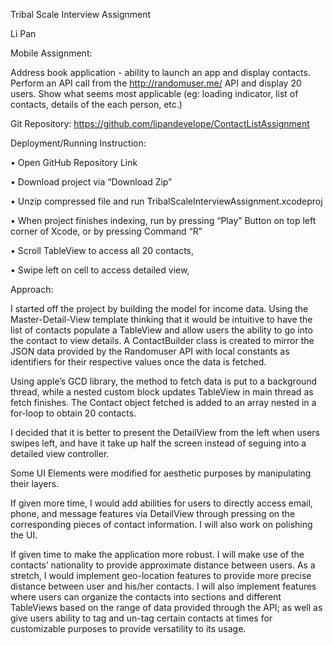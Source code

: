 Tribal Scale Interview Assignment

Li Pan

Mobile Assignment:

Address book application - ability to launch an app and display contacts. Perform an API call from the http://randomuser.me/ API and display 20 users. Show what seems most applicable (eg: loading indicator, list of contacts, details of the each person, etc.)

Git Repository: https://github.com/lipandevelope/ContactListAssignment

Deployment/Running Instruction: 

•	Open GitHub Repository Link

•	Download project via “Download Zip”

•	Unzip compressed file and run TribalScaleInterviewAssignment.xcodeproj

•	When project finishes indexing, run by pressing “Play” Button on top left corner of Xcode, or by pressing Command “R”

•	Scroll TableView to access all 20 contacts,

•	Swipe left on cell to access detailed view,

Approach:

I started off the project by building the model for income data. Using the Master-Detail-View template thinking that it would be intuitive to have the list of contacts populate a TableView and allow users the ability to go into the contact to view details. A ContactBuilder class is created to mirror the JSON data provided by the Randomuser API with local constants as identifiers for their respective values once the data is fetched.

Using apple’s GCD library, the method to fetch data is put to a background thread, while a nested custom block updates TableView in main thread as fetch finishes. The Contact object fetched is added to an array nested in a for-loop to obtain 20 contacts.

I decided that it is better to present the DetailView from the left when users swipes left, and have it take up half the screen instead of seguing into a detailed view controller.

Some UI Elements were modified for aesthetic purposes by manipulating their layers.

If given more time, I would add abilities for users to directly access email, phone, and message features via DetailView through pressing on the corresponding pieces of contact information. I will also work on polishing the UI.

If given time to make the application more robust. I will make use of the contacts’ nationality to provide approximate distance between users. As a stretch, I would implement geo-location features to provide more precise distance between user and his/her contacts. I will also implement features where users can organize the contacts into sections and different TableViews based on the range of data provided through the API; as well as give users ability to tag and un-tag certain contacts at times for customizable purposes to provide versatility to its usage.
